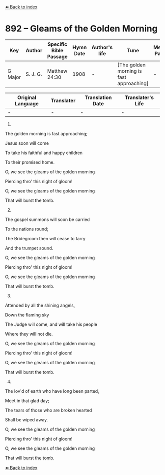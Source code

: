 [⬅️ Back to index](../README.md)

# 892 – Gleams of the Golden Morning

Key | Author   | Specific Bible Passage     |Hymn Date |Author's life |Tune |Metrical Pattern   |Composer/Source
-- | --------- | ---------------------------|----------|--------------|-----|-------------------|-------------  
G Major |S. J. G. |Matthew 24:30 |1908 |- |[The golden morning is fast approaching] |- |S. J. Graham

Original Language | Translater | Translation Date   | Translater's Life  
----------------- | --------- | --------------------|-------------     
\- |- |- |-




1.

The golden morning is fast approaching;

Jesus soon will come

To take his faithful and happy children

To their promised home.

O, we see the gleams of the golden morning

Piercing thro' this night of gloom!

O, we see the gleams of the golden morning 

That will burst the tomb.



2.

The gospel summons will soon be carried

To the nations round;

The Bridegroom then will cease to tarry

And the trumpet sound.

O, we see the gleams of the golden morning

Piercing thro' this night of gloom!

O, we see the gleams of the golden morning 

That will burst the tomb.



3.

Attended by all the shining angels,

Down the flaming sky

The Judge will come, and will take his people

Where they will not die.

O, we see the gleams of the golden morning

Piercing thro' this night of gloom!

O, we see the gleams of the golden morning 

That will burst the tomb.



4.

The lov'd of earth who have long been parted,

Meet in that glad day;

The tears of those who are broken hearted

Shall be wiped away.

O, we see the gleams of the golden morning

Piercing thro' this night of gloom!

O, we see the gleams of the golden morning 

That will burst the tomb.

[⬅️ Back to index](../README.md)
